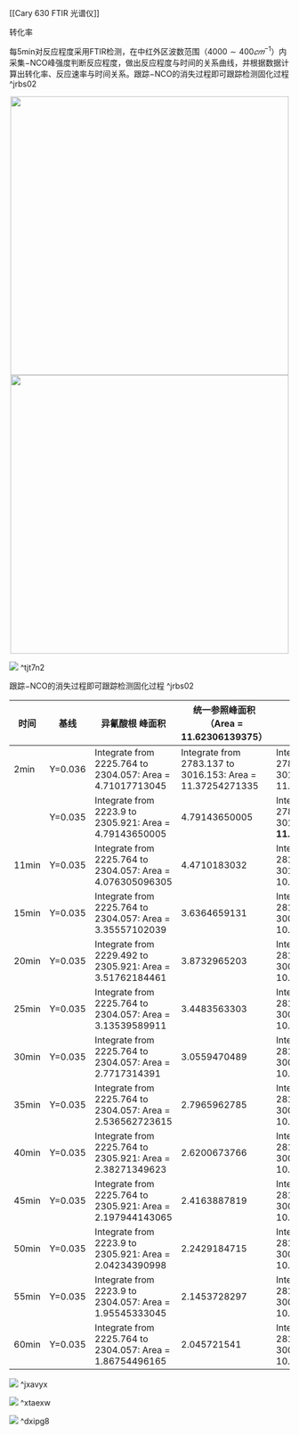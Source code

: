 [[Cary 630 FTIR 光谱仪]]

转化率

每$\mathrm{5min}$对反应程度采用$\mathrm{FTIR}$检测，在中红外区波数范围（$4000∼400𝑐𝑚^{−1}$）内采集$\mathrm{-NCO}$峰强度判断反应程度，做出反应程度与时间的关系曲线，并根据数据计算出转化率、反应速率与时间关系。跟踪$\mathrm{-NCO}$的消失过程即可跟踪检测固化过程 ^jrbs02

<div align=center><img src="D:\work\实验结果\FTIR\5min结果图.jpg"width="500"></div>

<div align=center><img src="D:\work\实验结果\FTIR\小时结果图.jpg"width="500"></div>

![](D:\work\实验结果\FTIR\FTIR_反应图.jpg) ^tjt7n2

跟踪$\mathrm{-NCO}$的消失过程即可跟踪检测固化过程 ^jrbs02

| 时间  | 基线    | 异氰酸根 峰面积                                            | 统一参照峰面积（Area = 11.62306139375）                    | 参照 峰面积                                                  |
| ----- | ------- | ---------------------------------------------------------- | ---------------------------------------------------------- | ------------------------------------------------------------ |
| 2min  | Y=0.036 | Integrate from 2225.764 to 2304.057: Area = 4.71017713045  | Integrate from 2783.137 to 3016.153: Area = 11.37254271335 | Integrate from 2783.137 to 3016.153: Area = 11.37254271335   |
|       | Y=0.035 | Integrate from 2223.9 to 2305.921: Area = 4.79143650005    | 4.79143650005                                              | Integrate from 2781.273 to 3012.425: Area = **11.62306139375** |
| 11min | Y=0.035 | Integrate from 2225.764 to 2304.057: Area = 4.076305096305 | 4.4710183032                                               | Integrate from 2816.691 to 3016.153: Area = 10.5969470982    |
| 15min | Y=0.035 | Integrate from 2225.764 to 2304.057: Area = 3.35557102039  | 3.6364659131                                               | Integrate from 2816.691 to 3004.968: Area = 10.725250535155  |
| 20min | Y=0.035 | Integrate from 2229.492 to 2305.921: Area = 3.51762184461  | 3.8732965203                                               | Integrate from 2816.691 to 3004.968: Area = 10.55574610544   |
| 25min | Y=0.035 | Integrate from 2225.764 to 2304.057: Area = 3.13539589911  | 3.4483563303                                               | Integrate from 2818.556 to 3004.968: Area = 10.570092064335  |
| 30min | Y=0.035 | Integrate from 2225.764 to 2304.057: Area = 2.7717314391   | 3.0559470489                                               | Integrate from 2818.556 to 3004.968: Area = 10.546206901095  |
| 35min | Y=0.035 | Integrate from 2225.764 to 2304.057: Area = 2.536562723615 | 2.7965962785                                               | Integrate from 2818.556 to 3004.968: Area = 10.542324071665  |
| 40min | Y=0.035 | Integrate from 2225.764 to 2305.921: Area = 2.38271349623  | 2.6200673766                                               | Integrate from 2818.556 to 3004.968: Area = 10.57011949392   |
| 45min | Y=0.035 | Integrate from 2225.764 to 2305.921: Area = 2.197944143065 | 2.4163887819                                               | Integrate from 2816.691 to 3004.968: Area = 10.572321766365  |
| 50min | Y=0.035 | Integrate from 2223.9 to 2305.921: Area = 2.04234390998    | 2.2429184715                                               | Integrate from 2818.556 to 3004.968: Area = 10.583660955585  |
| 55min | Y=0.035 | Integrate from 2223.9 to 2304.057: Area = 1.95545333045    | 2.1453728297                                               | Integrate from 2816.691 to 3004.968: Area = 10.59412788208   |
| 60min | Y=0.035 | Integrate from 2225.764 to 2304.057: Area = 1.86754496165  | 2.045721541                                                | Integrate from 2816.691 to 3004.968: Area = 10.610725511825  |

![](D:\work\实验结果\FTIR\5min结果图8x6.jpg) ^jxavyx

![](D:\work\实验结果\FTIR\小时结果图8x6.jpg) ^xtaexw

![](D:\work\实验结果\FTIR\固化度.jpg) ^dxipg8